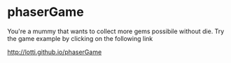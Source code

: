 phaserGame
==========

You're a mummy that wants to collect more gems possibile without die. Try the game example by clicking on the following link

http://lotti.github.io/phaserGame
